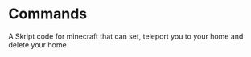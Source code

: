 # Commands
A Skript code for minecraft that can set, teleport you to your home and delete your home
